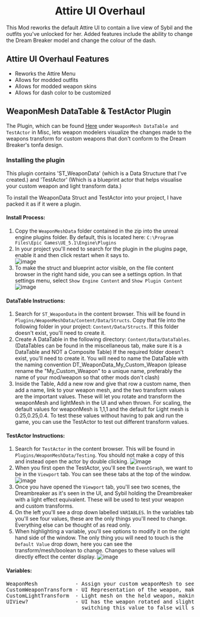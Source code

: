 <h1 align="center" id="title">Attire UI Overhaul</h1>

This Mod reworks the default Attire UI to contain a live view of Sybil and the outfits you've unlocked for her. Added features include the ability to change the Dream Breaker model and change the colour of the dash.
  
<h2>Attire UI Overhaul Features</h2>

*   Reworks the Attire Menu
*   Allows for modded outfits
*   Allows for modded weapon skins
*   Allows for dash color to be customized

<h2>WeaponMesh DataTable & TestActor Plugin</h2>

The Plugin, which can be found [Here](https://www.nexusmods.com/pseudoregalia/mods/8) under `WeaponMesh DataTable and TestActor` in Misc, lets weapon modelers visualize the changes made to the weapons transform for custom weapons that don't conform to the Dream Breaker's tonfa design.

<h3>Installing the plugin</h3>

This plugin contains 'ST_WeaponData' (which is a Data Structure that I've created.) and 'TestActor' (Which is a blueprint actor that helps visualise your custom weapon and light transform data.)

To install the WeaponData Struct and TestActor into your project, I have packed it as if it were a plugin.

<h4>Install Process:</h4>

1. Copy the `WeaponMeshData` folder contained in the zip into the unreal engine plugins folder. By default, this is located here: `C:\Program Files\Epic Games\UE_5.1\Engine\Plugins`
2. In your project you'll need to search for the plugin in the plugins page, enable it and then click restart when it says to.<br>
![image](https://github.com/pseudoregalia-modding/attire-ui-overhaul/assets/102454745/78c8c780-70b4-4e8c-9634-d13a7272b209)
3. To make the struct and blueprint actor visible, on the file content browser in the right hand side, you can see a settings option. In that settings menu, select `Show Engine Content` and `Show Plugin Content`<br>
![image](https://github.com/pseudoregalia-modding/attire-ui-overhaul/assets/102454745/27779ca4-c205-4837-b026-7398134fa3ab)

<h4>DataTable Instructions:</h4>

1. Search for `ST_WeaponData` in the content browser. This will be found in `Plugins/WeaponMeshData/Content/Data/Structs`. Copy that file into the following folder in your project: `Content/Data/Structs`. If this folder doesn't exist, you'll need to create it.
2. Create A DataTable in the following directory: `Content/Data/DataTables`. (DataTables can be found in the miscellaneous tab, make sure it is a DataTable and NOT a Composite Table) If the required folder doesn't exist, you'll need to create it. You will need to name the DataTable with the naming convention DT_WeaponData_My_Custom_Weapon (please rename the "My_Custom_Weapon" to a unique name, preferably the name of your mod/weapon so that other mods don't clash)
3. Inside the Table, Add a new row and give that row a custom name, then add a name, link to your weapon mesh, and the two transform values are the important values. These will let you rotate and transform the weaponMesh and lightMesh in the UI and when thrown. For scaling, the default values for weaponMesh is 1,1,1 and the default for Light mesh is 0.25,0.25,0.4. To test these values without having to pak and run the game, you can use the TestActor to test out different transform values.

<h4>TestActor Instructions:</h4>

1. Search for `TestActor` in the content browser. This will be found in `Plugins/WeaponMeshData/Testing`. You should not make a copy of this and instead open the actor by double clicking.
![image](https://github.com/pseudoregalia-modding/attire-ui-overhaul/assets/102454745/6b878b84-5e19-43f2-9641-7abaad500e2b)
2. When you first open the TestActor, you'll see the `EventGraph`, we want to be in the `Viewport` tab. You can see these tabs at the top of the window.
![image](https://github.com/pseudoregalia-modding/attire-ui-overhaul/assets/102454745/6cc0e341-840f-42fe-a6a2-ba6153dcc524)
3. Once you have opened the `Viewport` tab, you'll see two scenes, the Dreambreaker as it's seen in the UI, and Sybil holding the Dreambreaker with a light effect equivalent. These will be used to test your weapon and custom transforms.
4. On the left you'll see a drop down labelled `VARIABLES`. In the variables tab you'll see four values, these are the only things you'll need to change. Everything else can be thought of as read only.
5. When highlighting a variable, you'll see options to modify it on the right hand side of the window. The only thing you will need to touch is the `Default Value` drop down, here you can see the transform/mesh/boolean to change. Changes to these values will directly effect the center display.
![image](https://github.com/pseudoregalia-modding/attire-ui-overhaul/assets/102454745/845aacae-6774-4c63-87a6-610d8e6b682b)

<h4>Variables:</h4>
<pre>
WeaponMesh            - Assign your custom weaponMesh to see how it will display both in the UI and the player's hand.
CustomWeaponTransform - UI Representation of the weapon, making transforms to the placement of the weapon.
CustomLightTransform  - Light mesh on the held weapon, making transforms to the placement of the weapon's light.
UIView?               - UI has the weapon rotated and slightly slanted by default,
                        switching this value to false will set a straight vertical representation of the mesh.
</pre>
